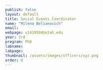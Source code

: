 ```yaml
---
publish: false
layout: default
title: Social Events Coordinator
name: "Milena Belianovich"
email:
webpage: u1419504@utah.edu
year: 3rd
program: PhD
labname:
labpage:
thumbnail: /assets/images/officers/xyz.png
order: 6
---
```

